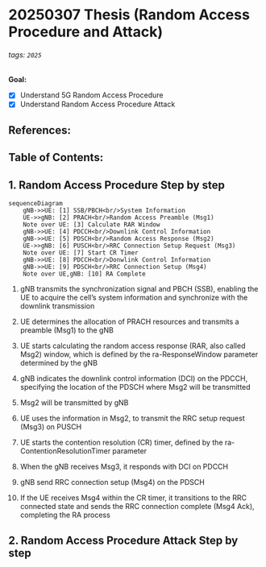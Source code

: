# 20250307 Thesis (Random Access Procedure and Attack)

###### tags: `2025`

**Goal:**
- [x] Understand 5G Random Access Procedure
- [x] Understand Random Access Procedure Attack

**References:**
- 

**Table of Contents:**
- 

## 1. Random Access Procedure Step by step

```mermaid
sequenceDiagram
    gNB->>UE: [1] SSB/PBCH<br/>System Information
    UE->>gNB: [2] PRACH<br/>Random Access Preamble (Msg1)
    Note over UE: [3] Calculate RAR Window
    gNB->>UE: [4] PDCCH<br/>Downlink Control Information
    gNB->>UE: [5] PDSCH<br/>Random Access Response (Msg2)
    UE->>gNB: [6] PUSCH<br/>RRC Connection Setup Request (Msg3)
    Note over UE: [7] Start CR Timer
    gNB->>UE: [8] PDCCH<br/>Donwlink Control Information
    gNB->>UE: [9] PDSCH<br/>RRC Connection Setup (Msg4)
    Note over UE,gNB: [10] RA Complete
```

1.  gNB transmits the synchronization signal and PBCH (SSB), enabling the UE to acquire the cell’s system information and synchronize with the downlink
transmission

2. UE determines the allocation of PRACH resources and transmits a preamble (Msg1) to the gNB

3. UE starts calculating the random access response (RAR, also called Msg2) window, which is defined by the ra-ResponseWindow parameter determined by the gNB

4. gNB indicates the downlink control information (DCI) on the PDCCH, specifying the location of the PDSCH where Msg2 will be transmitted

5. Msg2 will be transmitted by gNB

6. UE uses the information in Msg2, to transmit the RRC setup request (Msg3) on PUSCH

7. UE starts the contention resolution (CR) timer, defined by the ra-ContentionResolutionTimer parameter

8. When the gNB receives Msg3, it responds with DCI on PDCCH

9. gNB send RRC connection setup (Msg4) on the PDSCH

10.  If the UE receives Msg4 within the CR timer, it transitions to the RRC connected state and sends the RRC connection complete (Msg4 Ack), completing the RA process

## 2. Random Access Procedure Attack Step by step


